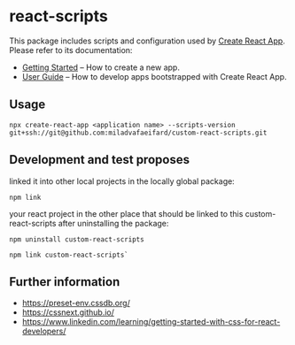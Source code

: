 # react-scripts

This package includes scripts and configuration used by [Create React App](https://github.com/facebook/create-react-app).<br>
Please refer to its documentation:

- [Getting Started](https://facebook.github.io/create-react-app/docs/getting-started) – How to create a new app.
- [User Guide](https://facebook.github.io/create-react-app/) – How to develop apps bootstrapped with Create React App.

## Usage

```shell
npx create-react-app <application name> --scripts-version  git+ssh://git@github.com:miladvafaeifard/custom-react-scripts.git
```

## Development and test proposes

linked it into other local projects in the locally global package:

```shell
npm link
```

your react project in the other place that should be linked to this custom-react-scripts after uninstalling the package:

```shell
npm uninstall custom-react-scripts
```

```shell
npm link custom-react-scripts`
```

## Further information

- https://preset-env.cssdb.org/
- https://cssnext.github.io/
- https://www.linkedin.com/learning/getting-started-with-css-for-react-developers/

